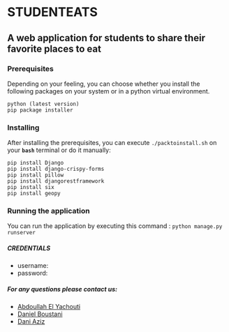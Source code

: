 # STUDENTEATS
## A web application for students to share their favorite places to eat


### Prerequisites
Depending on your feeling, you can choose whether you install the following packages on your system or in a python virtual environment.
```
python (latest version)
pip package installer
```

### Installing

After installing the prerequisites, you can execute `./packtoinstall.sh` on your **`bash`** terminal or do it manually:

```
pip install Django
pip install django-crispy-forms
pip install pillow
pip install djangorestframework
pip install six
pip install geopy
```

### Running the application

You can run the application by executing this command :
```python manage.py runserver```

##### **CREDENTIALS**
* username: 
* password:

##### For any questions please contact us:
* [Abdoullah El Yachouti](mailto:Abdoullah.El.Yachouti@vub.be) 
* [Daniel Boustani](mailto:Daniel.Boustani@vub.be) 
* [Dani Aziz](mailto:Dani.Aziz@vub.be) 

